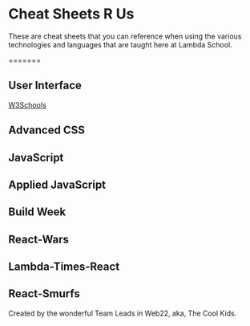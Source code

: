 # Cheat Sheets R Us
These are cheat sheets that you can reference when using the various technologies and languages that are taught here at Lambda School.

=======
## User Interface
[W3Schools](https://www.w3schools.com "W3Schools Home Page")
## Advanced CSS

## JavaScript

## Applied JavaScript

## Build Week

## React-Wars

## Lambda-Times-React

## React-Smurfs

Created by the wonderful Team Leads in Web22, aka, The Cool Kids.
